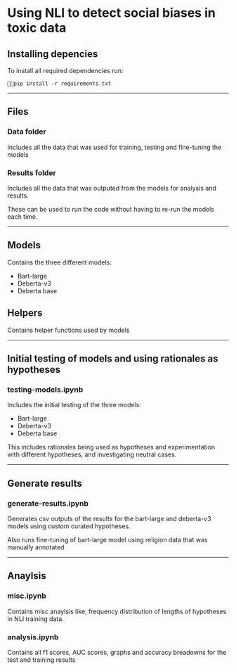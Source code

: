 # Using NLI to detect social biases in toxic data

## Installing depencies

To install all required dependencies run:

`pip install -r requirements.txt`

---

## Files

### Data folder

Includes all the data that was used for training, testing and fine-tuning the models

### Results folder

Includes all the data that was outputed from the models for analysis and results.

These can be used to run the code without having to re-run the models each time.

---

## Models

Contains the three different models:

- Bart-large
- Deberta-v3
- Deberta base

## Helpers

Contains helper functions used by models

---

## Initial testing of models and using rationales as hypotheses

### testing-models.ipynb

Includes the initial testing of the three models:

- Bart-large
- Deberta-v3
- Deberta base

This includes rationales being used as hypotheses and experimentation with different hypotheses, and investigating neutral cases.

---

## Generate results

### generate-results.ipynb

Generates csv outputs of the results for the bart-large and deberta-v3 models using custom curated hypotheses.

Also runs fine-tuning of bart-large model using religion data that was manually annotated

---

## Anaylsis

### misc.ipynb

Contains misc anaylsis like, frequency distribution of lengths of hypotheses in NLI training data.

### analysis.ipynb

Contains all f1 scores, AUC scores, graphs and accuracy breadowns for the test and training results
